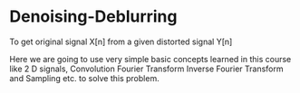 # Denoising-Deblurring

To get original signal X[n] from a given distorted signal Y[n]

Here we are going to use very simple basic concepts learned in this course like 2 D signals,
Convolution Fourier Transform Inverse Fourier Transform and Sampling etc. to solve this problem.
